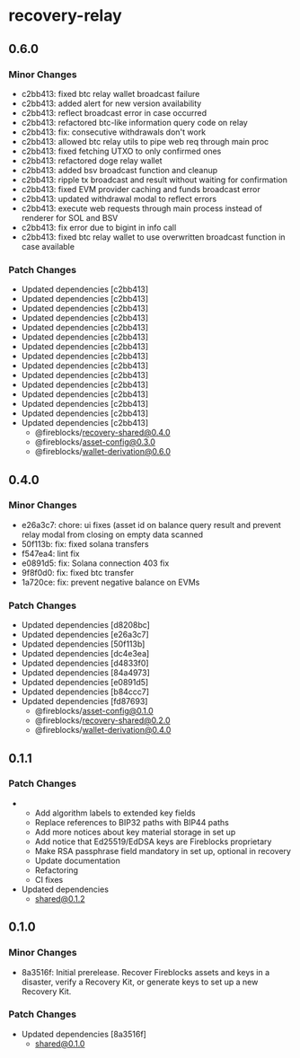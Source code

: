 # recovery-relay

## 0.6.0

### Minor Changes

- c2bb413: fixed btc relay wallet broadcast failure
- c2bb413: added alert for new version availability
- c2bb413: reflect broadcast error in case occurred
- c2bb413: refactored btc-like information query code on relay
- c2bb413: fix: consecutive withdrawals don't work
- c2bb413: allowed btc relay utils to pipe web req through main proc
- c2bb413: fixed fetching UTXO to only confirmed ones
- c2bb413: refactored doge relay wallet
- c2bb413: added bsv broadcast function and cleanup
- c2bb413: ripple tx broadcast and result without waiting for confirmation
- c2bb413: fixed EVM provider caching and funds broadcast error
- c2bb413: updated withdrawal modal to reflect errors
- c2bb413: execute web requests through main process instead of renderer for SOL and BSV
- c2bb413: fix error due to bigint in info call
- c2bb413: fixed btc relay wallet to use overwritten broadcast function in case available

### Patch Changes

- Updated dependencies [c2bb413]
- Updated dependencies [c2bb413]
- Updated dependencies [c2bb413]
- Updated dependencies [c2bb413]
- Updated dependencies [c2bb413]
- Updated dependencies [c2bb413]
- Updated dependencies [c2bb413]
- Updated dependencies [c2bb413]
- Updated dependencies [c2bb413]
- Updated dependencies [c2bb413]
- Updated dependencies [c2bb413]
- Updated dependencies [c2bb413]
- Updated dependencies [c2bb413]
- Updated dependencies [c2bb413]
- Updated dependencies [c2bb413]
  - @fireblocks/recovery-shared@0.4.0
  - @fireblocks/asset-config@0.3.0
  - @fireblocks/wallet-derivation@0.6.0

## 0.4.0

### Minor Changes

- e26a3c7: chore: ui fixes (asset id on balance query result and prevent relay modal from closing on empty data scanned
- 50f113b: fix: fixed solana transfers
- f547ea4: lint fix
- e0891d5: fix: Solana connection 403 fix
- 9f8f0d0: fix: fixed btc transfer
- 1a720ce: fix: prevent negative balance on EVMs

### Patch Changes

- Updated dependencies [d8208bc]
- Updated dependencies [e26a3c7]
- Updated dependencies [50f113b]
- Updated dependencies [dc4e3ea]
- Updated dependencies [d4833f0]
- Updated dependencies [84a4973]
- Updated dependencies [e0891d5]
- Updated dependencies [b84ccc7]
- Updated dependencies [fd87693]
  - @fireblocks/asset-config@0.1.0
  - @fireblocks/recovery-shared@0.2.0
  - @fireblocks/wallet-derivation@0.4.0

## 0.1.1

### Patch Changes

- - Add algorithm labels to extended key fields
  - Replace references to BIP32 paths with BIP44 paths
  - Add more notices about key material storage in set up
  - Add notice that Ed25519/EdDSA keys are Fireblocks proprietary
  - Make RSA passphrase field mandatory in set up, optional in recovery
  - Update documentation
  - Refactoring
  - CI fixes
- Updated dependencies
  - shared@0.1.2

## 0.1.0

### Minor Changes

- 8a3516f: Initial prerelease. Recover Fireblocks assets and keys in a disaster, verify a Recovery Kit, or generate keys to set up a new Recovery Kit.

### Patch Changes

- Updated dependencies [8a3516f]
  - shared@0.1.0
